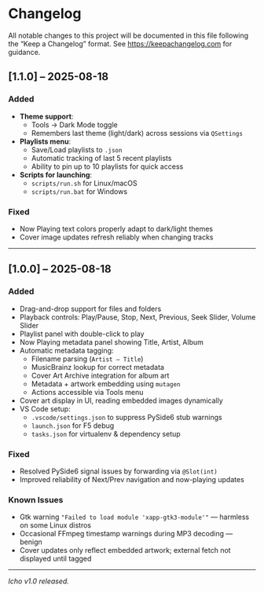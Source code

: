# Changelog

All notable changes to this project will be documented in this file following the “Keep a Changelog” format. See https://keepachangelog.com for guidance.

## [1.1.0] – 2025-08-18
### Added
- **Theme support**:
  - Tools → Dark Mode toggle
  - Remembers last theme (light/dark) across sessions via `QSettings`
- **Playlists menu**:
  - Save/Load playlists to `.json`
  - Automatic tracking of last 5 recent playlists
  - Ability to pin up to 10 playlists for quick access
- **Scripts for launching**:
  - `scripts/run.sh` for Linux/macOS
  - `scripts/run.bat` for Windows

### Fixed
- Now Playing text colors properly adapt to dark/light themes
- Cover image updates refresh reliably when changing tracks

---

## [1.0.0] – 2025-08-18
### Added
- Drag-and-drop support for files and folders
- Playback controls: Play/Pause, Stop, Next, Previous, Seek Slider, Volume Slider
- Playlist panel with double-click to play
- Now Playing metadata panel showing Title, Artist, Album
- Automatic metadata tagging:
  - Filename parsing (`Artist – Title`)
  - MusicBrainz lookup for correct metadata
  - Cover Art Archive integration for album art
  - Metadata + artwork embedding using `mutagen`
  - Actions accessible via Tools menu
- Cover art display in UI, reading embedded images dynamically
- VS Code setup:
  - `.vscode/settings.json` to suppress PySide6 stub warnings
  - `launch.json` for F5 debug
  - `tasks.json` for virtualenv & dependency setup

### Fixed
- Resolved PySide6 signal issues by forwarding via `@Slot(int)`
- Improved reliability of Next/Prev navigation and now-playing updates

### Known Issues
- Gtk warning `"Failed to load module 'xapp-gtk3-module'"` — harmless on some Linux distros
- Occasional FFmpeg timestamp warnings during MP3 decoding — benign
- Cover updates only reflect embedded artwork; external fetch not displayed until tagged

---

*Icho v1.0 released.*